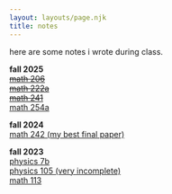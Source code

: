 ```yaml
---
layout: layouts/page.njk
title: notes
---
```


here are some notes i wrote during class.

**fall 2025**<br>
<s><a href="/glossary/class notes/math 206"> math 206 </a></s><br>
<s><a href="/glossary/class notes/math 222a"> math 222a </a></s><br>
<s><a href="/glossary/class notes/math 241"> math 241 </a></s><br>
<a href="/glossary/class notes/math 254a"> math 254a </a>

**fall 2024**<br>
<a href = "/assets/class notes/math 242 paper.pdf" target="_blank"> math 242 (my best final paper) </a>

**fall 2023**<br>
<a href="/assets/class notes/phys 7b.pdf" target="_blank"> physics 7b </a><br>
<a href="/assets/class notes/phys 105.pdf" target="_blank"> physics 105 (very incomplete) </a><br>
<a href="/assets/class notes/math 113.pdf" target="_blank"> math 113 </a>
